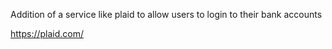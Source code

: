 Addition of a service like plaid to allow users to login to their bank accounts

https://plaid.com/
